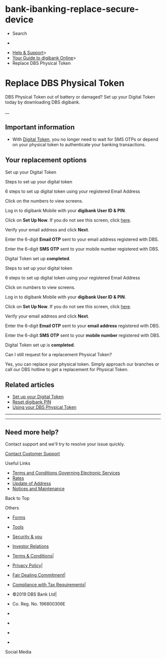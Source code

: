# bank-ibanking-replace-secure-device

[](https://www.dbs.com.sg)

  * Search 

  * 


[](https://www.dbs.com.sg/personal/default.page)

  * [Help & Support](https://www.dbs.com.sg/personal/support/home.html)>
  * [Your Guide to digibank Online](https://www.dbs.com.sg/personal/support/guide-ibanking.html)>
  * Replace DBS Physical Token



# Replace DBS Physical Token

DBS Physical Token out of battery or damaged? Set up your Digital Token today by downloading DBS digibank.

__

## Important information

  * With [Digital Token](https://www.dbs.com.sg/personal/support/bank-ibanking-digital-token-setup.html#for-existing-users-with-a-dbs-ib-secure-device), you no longer need to wait for SMS OTPs or depend on your physical token to authenticate your banking transactions.



## Your replacement options

Set up your Digital Token

Steps to set up your digital token

  


6 steps to set up digital token using your registered Email Address

Click on the numbers to view screens.

Log in to digibank Mobile with your **digibank User ID & PIN**.

Click on **Set Up Now**. If you do not see this screen, click [here](https://www.dbs.com.sg/personal/support/bank-ibanking-digital-token-setup.html#different_screen).

Verify your email address and click **Next**.

Enter the 6-digit **Email OTP** sent to your email address registered with DBS.

Enter the 6-digit **SMS OTP** sent to your mobile number registered with DBS.

Digital Token set up **completed**.

Steps to set up your digital token

  


6 steps to set up digital token using your registered Email Address

Click on numbers to view screens.

Log in to digibank Mobile with your **digibank User ID & PIN**.

Click on **Set Up Now**. If you do not see this screen, click [here](https://www.dbs.com.sg/personal/support/bank-ibanking-digital-token-setup.html#different_screen).

Verify your email address and click **Next**.

Enter the 6-digit **Email OTP** sent to your **email address** registered with DBS.

Enter the 6-digit **SMS OTP** sent to your **mobile number** registered with DBS.

Digital Token set up is **completed**.

Can I still request for a replacement Physical Token?

Yes, you can replace your physical token. Simply approach our branches or call our DBS hotline to get a replacement for Physical Token.

## Related articles

  * [Set up your Digital Token](https://www.dbs.com.sg/personal/support/bank-ibanking-digital-token-setup.html)
  * [Reset digibank PIN](https://www.dbs.com.sg/personal/support/bank-ibanking-reset-pin.html)
  * [Using your DBS Physical Token](https://www.dbs.com.sg/personal/support/bank-ibanking-using-ib-secure-device.html)



* * *

* * *

## Need more help?

Contact support and we'll try to resolve your issue quickly.

[Contact Customer Support](https://www.dbs.com.sg/personal/contact-us.page)

Useful Links

  * [Terms and Conditions Governing Electronic Services](https://www.dbs.com.sg/personal/deposits/terms-conditions-electronic-services.page)
  * [Rates](https://www.dbs.com.sg/personal/rates-online/default.page)
  * [Update of Address](https://www.dbs.com.sg/personal/deposits/update-address.page)
  * [Notices and Maintenance](https://www.dbs.com.sg/personal/deposits/maintenance-schedule.page)



Back to Top

Others

  * [Forms](https://www.dbs.com.sg/personal/forms/default.page)
  * [Tools](https://www.dbs.com.sg/personal/calculators/default.page)
  * [Security & you](https://www.dbs.com.sg/personal/deposits/security-and-you/default.page)
  * [Investor Relations](https://www.dbs.com/investor/default.page)



  * [Terms & Conditions](https://www.dbs.com/terms/default.page)|
  * [Privacy Policy](https://www.dbs.com/privacy/default.page)|
  * [Fair Dealing Commitment](https://www.dbs.com/fairdealing/default.page)|
  * [Compliance with Tax Requirements](https://www.dbs.com.sg/personal/compliance-tax-requirements/index.html)|
  * ©2019 DBS Bank Ltd|
  * Co. Reg. No. 196800306E



  * [](https://www.facebook.com/dbs.sg)
  * [](https://twitter.com/dbsbank)
  * [](https://www.linkedin.com/company/dbs-bank)
  * [](https://www.youtube.com/dbs)



Social Media
